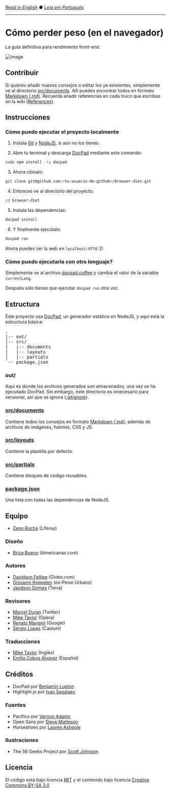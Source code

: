 *[Read in English](https://github.com/zenorocha/browser-diet/blob/master/README-es.md) ● [Leia em Português](https://github.com/zenorocha/browser-diet/blob/master/README-pt.md)*

---

# Cómo perder peso (en el navegador)

La guía definitiva para rendimiento front-end.

![image](http://f.cl.ly/items/0H2J2d2r2S402o180B2n/five-geeks.jpg)

## Contribuir

Si quieres añadir nuevos consejos o editar los ya existentes, símplemente ve al directorio [src/documents](https://github.com/zenorocha/browser-diet/blob/master/src/documents). Allí puedes encontrar todos en formato [Markdown (.md)](http://es.wikipedia.org/wiki/Markdown). Recuerda añadir referencias en cada truco que escribas en la wiki ([References](https://github.com/zenorocha/browser-diet/wiki/References)).

## Instrucciones

### Cómo puedo ejecutar el proyecto localmente

1. Instala [Git](http://git-scm.com/downloads) y [NodeJS](http://nodejs.org/download/), si aún no los tienes.

2. Abre tu terminal y descarga [DocPad](https://github.com/bevry/docpad) mediante este comando:
```bash
sudo npm install -fg docpad
```

3. Ahora clónalo:
```bash
git clone git@github.com:<tu-usuario-de-github>/browser-diet.git
```

4. Entonces ve al directorio del proyecto:
```bash
cd browser-diet
```

5. Instala las dependencias:
```bash
docpad install
```

6. Y finalmente ejecútalo:
```bash
docpad run
```

Ahora puedes ver la web en `localhost:9778` :D

### Cómo puedo ejecutarla con otro lenguaje?

Simplemente ve al archivo [docpad.coffee](https://github.com/zenorocha/browser-diet/blob/master/docpad.coffee) y cambia el valor de la variable `currentLang`.

Después sólo tienes que ejecutar `docpad run` otra vez.

## Estructura

Éste proyecto usa [DocPad](https://github.com/bevry/docpad), un generador estático en NodeJS, y aquí está la estructura básica:

<pre>
.
|-- out/
|-- src/
|   |-- documents
|   |-- layouts
|   |-- partials
`-- package.json
</pre>

### out/

Aquí es donde los archivos generados son almacenados, una vez se ha ejecutado DocPad. Sin embargo, éste directorio es innecesario para versionar, así que se ignora ([.gitignore](https://github.com/zenorocha/browser-diet/blob/master/.gitignore)).

### [src/documents](https://github.com/zenorocha/browser-diet/blob/master/src/documents)

Contiene todos los consejos en formato [Markdown (.md)](http://es.wikipedia.org/wiki/Markdown), además de archivos de imágenes, fuentes, CSS y JS.

### [src/layouts](https://github.com/zenorocha/browser-diet/tree/master/src/layouts)

Contiene la plantilla por defecto.

### [src/partials](https://github.com/zenorocha/browser-diet/tree/master/src/partials)

Contiene bloques de código reusables.

### [package.json](https://github.com/zenorocha/browser-diet/blob/master/package.json)

Una lista con todas las dependencias de NodeJS.

## Equipo

* [Zeno Rocha](https://github.com/zenorocha) (Liferay)

### Diseño

* [Briza Bueno](http://www.brizabueno.com/) (Americanas.com)

### Autores

* [Davidson Fellipe](https://github.com/davidsonfellipe) (Globo.com)
* [Giovanni Keppelen](https://github.com/keppelen) (ex-Peixe Urbano)
* [Jaydson Gomes](https://github.com/jaydson) (Terra)

### Revisores

* [Marcel Duran](https://github.com/marcelduran) (Twitter)
* [Mike Taylor](https://github.com/miketaylr) (Opera)
* [Renato Mangini](https://github.com/mangini) (Google)
* [Sérgio Lopes](https://github.com/sergiolopes) (Caelum)

### Traducciones

* [Mike Taylor](https://github.com/miketaylr) (Inglés)
* [Emilio Cobos Álvarez](https://github.com/ecoal95) (Español)

## Créditos

* DocPad por [Benjamin Lupton](https://github.com/balupton)
* Highlight.js por [Ivan Sagalaev](https://github.com/isagalaev/)

### Fuentes

* Pacifico por [Vernon Adams](http://www.fontsquirrel.com/license/pacifico)
* Open Sans por [Steve Matteson](http://www.google.com/webfonts/specimen/Open+Sans)
* Horseshoes por [Lauren Ashpole](http://www.laurenashpole.com/licensing.html)

### Ilustraciones

* The 56 Geeks Project por [Scott Johnson](http://myextralife.com/56geeks/)

## Licencia

El código está bajo licencia [MIT](http://zenorocha.mit-license.org) y el contenido bajo licencia [Creative Commons BY-SA 3.0](http://creativecommons.org/licenses/by-sa/3.0/deed.en_US)
